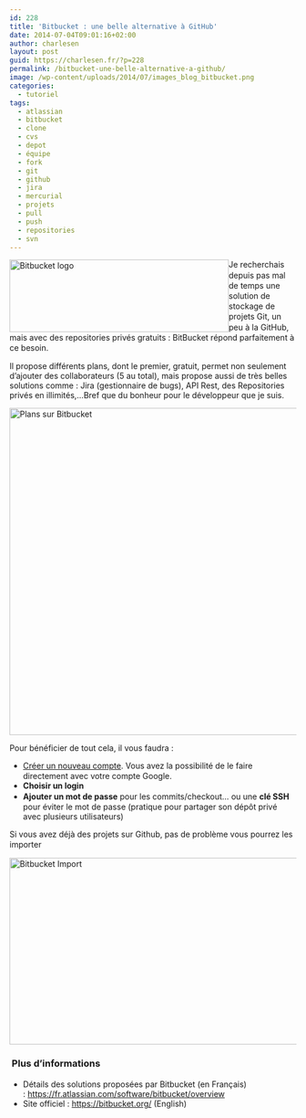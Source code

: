 ```yaml
---
id: 228
title: 'Bitbucket : une belle alternative à GitHub'
date: 2014-07-04T09:01:16+02:00
author: charlesen
layout: post
guid: https://charlesen.fr/?p=228
permalink: /bitbucket-une-belle-alternative-a-github/
image: /wp-content/uploads/2014/07/images_blog_bitbucket.png
categories:
  - tutoriel
tags:
  - atlassian
  - bitbucket
  - clone
  - cvs
  - depot
  - équipe
  - fork
  - git
  - github
  - jira
  - mercurial
  - projets
  - pull
  - push
  - repositories
  - svn
---
```

<span style="line-height: 1.3em;"><img loading="lazy" class=" alignleft size-full wp-image-225" src="https://charlesen.fr/wp-content/uploads/2014/07/images_blog_bitbucket.png" alt="Bitbucket logo" style="float: left;" title="Bitbucket logo" width="385" height="127" srcset="https://charlesen.fr/wp-content/uploads/2014/07/images_blog_bitbucket.png 385w, https://charlesen.fr/wp-content/uploads/2014/07/images_blog_bitbucket-300x99.png 300w" sizes="(max-width: 385px) 100vw, 385px" />Je recherchais depuis pas mal de temps une solution de stockage de projets Git, un peu à la GitHub, mais avec des repositories privés gratuits : BitBucket répond parfaitement à ce besoin.</span>

Il propose différents plans, dont le premier, gratuit, permet non seulement d&rsquo;ajouter des collaborateurs (5 au total), mais propose aussi de très belles solutions comme : Jira (gestionnaire de bugs), API Rest, des Repositories privés en illimités,&#8230;Bref que du bonheur pour le développeur que je suis.

<!--more-->

<img loading="lazy" class=" size-full wp-image-226" src="https://charlesen.fr/wp-content/uploads/2014/07/images_blog_bitbucket_plan.png" alt="Plans sur Bitbucket" title="Plans sur Bitbucket" width="1016" height="573" srcset="https://charlesen.fr/wp-content/uploads/2014/07/images_blog_bitbucket_plan.png 1016w, https://charlesen.fr/wp-content/uploads/2014/07/images_blog_bitbucket_plan-300x169.png 300w, https://charlesen.fr/wp-content/uploads/2014/07/images_blog_bitbucket_plan-768x433.png 768w, https://charlesen.fr/wp-content/uploads/2014/07/images_blog_bitbucket_plan-700x395.png 700w" sizes="(max-width: 1016px) 100vw, 1016px" /> 

Pour bénéficier de tout cela, il vous faudra :&nbsp;

  * <a href="https://bitbucket.org/account/signup/" target="_blank" style="line-height: 1.3em;">Créer un nouveau compte</a><span style="line-height: 1.3em;">. Vous avez la possibilité de le faire directement avec votre compte Google.</span>
  * **<span style="line-height: 1.3em;">Choisir un login</span>**
  * <span style="line-height: 1.3em;"><strong>Ajouter un mot de passe</strong> pour les commits/checkout&#8230; ou une <strong>clé SSH</strong> pour éviter le mot de passe (pratique pour partager son dépôt privé avec plusieurs utilisateurs)</span>

<span style="line-height: 1.3em;">Si vous avez déjà des projets sur Github, pas de problème vous pourrez les importer</span>

<span style="line-height: 1.3em;"><img loading="lazy" class=" size-full wp-image-227" src="https://charlesen.fr/wp-content/uploads/2014/07/images_blog_bitbucket-import.png" alt="Bitbucket Import" title="Bitbucket Import" width="545" height="327" srcset="https://charlesen.fr/wp-content/uploads/2014/07/images_blog_bitbucket-import.png 545w, https://charlesen.fr/wp-content/uploads/2014/07/images_blog_bitbucket-import-300x180.png 300w" sizes="(max-width: 545px) 100vw, 545px" /></span>

### <span style="line-height: 1.3em;">&nbsp;Plus d&rsquo;informations</span>

  * Détails des solutions proposées par Bitbucket (en Français) :&nbsp;<https://fr.atlassian.com/software/bitbucket/overview>
  * Site officiel : <a href="https://bitbucket.org/" target="_blank">https://bitbucket.org/</a>&nbsp;(English)